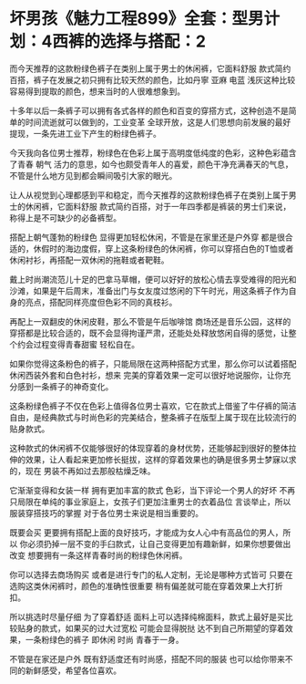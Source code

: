 # 坏男孩《魅力工程899》全套：型男计划：4西裤的选择与搭配：2

而今天推荐的这款粉绿色裤子在类别上属于男士的休闲裤，它面料舒服 款式简约百搭，裤子在发展之初只拥有比较天然的颜色，比如丹寧 亚麻 电蓝 浅灰这种比较容易得到提取的颜色，想来当时的人很难想象到。

十多年以后一条裤子可以拥有各式各样的颜色和百变的穿搭方式，这种创造不是简单的时间流逝就可以做到的，工业变革 全球开放，这是人们思想向前发展的最好提现，一条先进工业下产生的粉绿色裤子。

今天我向各位男士推荐，粉绿色在色彩上属于高明度低纯度的色彩，这种色彩蕴含了青春 朝气 活力的意思，如今也颇受青年人的喜爱，颜色干净充满春天的气息，不管是什么地方见到都会瞬间吸引大家的眼光。

让人从视觉到心理都感到平和稳定，而今天推荐的这款粉绿色裤子在类别上属于男士的休闲裤，它面料舒服 款式简约百搭，对于一年四季都是裤装的男士们来说，称得上是不可缺少的必备裤型。

搭配上朝气蓬勃的粉绿色 显得更加轻松休闲，不管是在家里还是户外穿 都是很合适的，休假时的海边度假，穿上这条粉绿色的休闲裤，你可以穿搭白色的T恤或者休闲衬衫，再搭配一双休闲的拖鞋或者靶鞋。

戴上时尚潮流范儿十足的巴拿马草帽，便可以好好的放松心情去享受难得的阳光和沙滩，如果是午后周末，准备出门与女友度过悠闲的下午时光，用这条裤子作为自身的亮点，搭配同样亮度但色彩不同的真枝衫。

再配上一双翻皮的休闲皮鞋，那么不管是午后咖啡馆 商场还是音乐公园，这样的穿搭都是比较合适的，既不会显得拘谨严肃，还能处处释放悠闲自得的感觉，让整个约会过程变得青春甜蜜 轻松自在。

如果你觉得这条粉色的裤子，只能局限在这两种搭配方式里，那么你可以试着搭配休闲西装外套和白色衬衫，想来 完美的穿着效果一定可以很好地说服你，让你充分感到一条裤子的神奇变化。

这条粉绿色裤子不仅在色彩上值得各位男士喜欢，它在款式上借鉴了牛仔裤的简洁 自由，是经典款式与时尚色彩的完美结合，整条裤子在版型上属于现在比较流行的贴身款式。

这种款式的休闲裤不仅能够很好的体现穿着的身材优势，还能够起到很好的整体拉伸的效果，让人看起来更加修长挺拔，这样的穿着效果也的确是很多男士梦寐以求的，现在 男装不再如过去那般枯燥乏味。

它渐渐变得和女装一样 拥有更加丰富的款式 色彩，当下评论一个男人的好坏 不再只局限在单纯的事业家庭上，女孩子们更加注重男士的衣着品位 言谈举止，所以 服装穿搭技巧的掌握 对于各位男士来说是相当重要的。

既要会买 更要拥有搭配上面的良好技巧，才能成为女人心中有高品位的男人，所以 你必须扔掉一层不变的手臼款式，让自己变得更加有趣新鲜，如果你想要做出改变 想要拥有一条这样青春时尚的粉绿色休闲裤。

你可以选择去商场购买 或者是进行专门的私人定制，无论是哪种方式皆可 只要在选购这类休闲裤时，颜色的准确性很重要 稍有偏差就可能在穿着效果上大打折扣。

所以挑选时尽量仔细 为了穿着舒适 面料上可以选择纯棉面料，款式上最好是买比较贴身的款式，如果买的过大过宽松 可能会显得脱挞 达不到自己所期望的穿着效果，一条粉绿色的裤子 即休闲 时尚 青春于一身。

不管是在家还是户外 既有舒适度还有时尚感，搭配不同的服装 也可以给你带来不同的新鲜感受，希望各位喜欢。